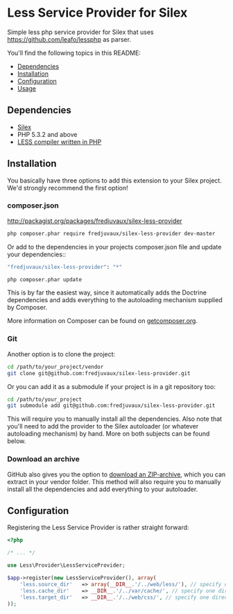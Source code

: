 # Less Service Provider for Silex
Simple less php service provider for Silex that uses https://github.com/leafo/lessphp as parser.

You'll find the following topics in this README:
*   [Dependencies](#dependencies)
*   [Installation](#installation)
*   [Configuration](#configuration)
*   [Usage](#usage)

## Dependencies
*   [Silex](http://silex.sensiolabs.org/)
*   PHP 5.3.2 and above
*   [LESS compiler written in PHP](https://github.com/leafo/lessphp)

## Installation
You basically have three options to add this extension to your Silex project. We'd strongly recommend the first option!

### composer.json
http://packagist.org/packages/fredjuvaux/silex-less-provider

```bash
php composer.phar require fredjuvaux/silex-less-provider dev-master
```

Or add to the dependencies in your projects composer.json file and update your dependencies::

```bash
"fredjuvaux/silex-less-provider": "*"
```

```bash
php composer.phar update
```

This is by far the easiest way, since it automatically adds the Doctrine dependencies and adds everything to the autoloading mechanism supplied by Composer.

More information on Composer can be found on [getcomposer.org](http://getcomposer.org/).

### Git
Another option is to clone the project:

```bash
cd /path/to/your_project/vendor
git clone git@github.com:fredjuvaux/silex-less-provider.git
```

Or you can add it as a submodule if your project is in a git repository too:

```bash
cd /path/to/your_project
git submodule add git@github.com:fredjuvaux/silex-less-provider.git
```

This will require you to manually install all the dependencies. Also note that you'll need to add the provider to the Silex autoloader (or whatever autoloading mechanism) by hand. More on both subjects can be found below.

### Download an archive
GitHub also gives you the option to [download an ZIP-archive](https://github.com/fredjuvaux/silex-less-provider/zipball/master), which you can extract in your vendor folder. This method will also require you to manually install all the dependencies and add everything to your autoloader.


## Configuration

Registering the Less Service Provider is rather straight forward:

```php
<?php

/* ... */

use Less\Provider\LessServiceProvider;

$app->register(new LessServiceProvider(), array(
    'less.source_dir'   => array(__DIR__.'/../web/less/'), // specify one or serveral directories
    'less.cache_dir'    => __DIR__.'/../var/cache/', // specify one directory
    'less.target_dir'   => __DIR__.'/../web/css/', // specify one directory for compiled files
));